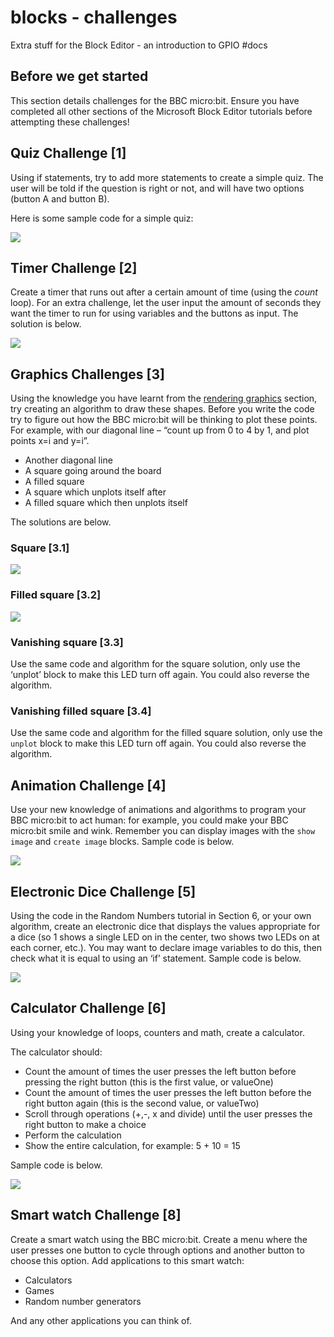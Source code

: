 # blocks - challenges

Extra stuff for the Block Editor - an introduction to GPIO #docs

## Before we get started

This section details challenges for the BBC micro:bit. Ensure you have completed all other sections of the Microsoft Block Editor tutorials before attempting these challenges!

## Quiz Challenge [1]

Using if statements, try to add more statements to create a simple quiz. The user will be told if the question is right or not, and will have two options (button A and button B).

Here is some sample code for a simple quiz:

![](/static/mb/blocks/lessons-0.png)

## Timer Challenge [2]

Create a timer that runs out after a certain amount of time (using the *count* loop). For an extra challenge, let the user input the amount of seconds they want the timer to run for using variables and the buttons as input. The solution is below.

![](/static/mb/blocks/lessons-1.png)

## Graphics Challenges [3]

Using the knowledge you have learnt from the [rendering graphics](/microbit/lessons/graphics) section, try creating an algorithm to draw these shapes. Before you write the code try to figure out how the BBC micro:bit will be thinking to plot these points. For example, with our diagonal line – “count up from 0 to 4 by 1, and plot points x=i and y=i”.

* Another diagonal line
* A square going around the board
* A filled square
* A square which unplots itself after
* A filled square which then unplots itself

The solutions are below.

### Square [3.1]

![](/static/mb/blocks/lessons-2.png)

### Filled square [3.2]

![](/static/mb/blocks/lessons-3.png)

### Vanishing square [3.3]

Use the same code and algorithm for the square solution, only use the ‘unplot’ block to make this LED turn off again. You could also reverse the algorithm.

### Vanishing filled square [3.4]

Use the same code and algorithm for the filled square solution, only use the `unplot` block to make this LED turn off again. You could also reverse the algorithm.

## Animation Challenge [4]

Use your new knowledge of animations and algorithms to program your BBC micro:bit to act human: for example, you could make your BBC micro:bit smile and wink. Remember you can display images with the `show image` and `create image` blocks. Sample code is below.

![](/static/mb/blocks/lessons-4.png)

## Electronic Dice Challenge [5]

Using the code in the Random Numbers tutorial in Section 6, or your own algorithm, create an electronic dice that displays the values appropriate for a dice (so 1 shows a single LED on in the center, two shows two LEDs on at each corner, etc.). You may want to declare image variables to do this, then check what it is equal to using an ‘if’ statement. Sample code is below.

![](/static/mb/blocks/lessons-4.png)

## Calculator Challenge [6]

Using your knowledge of loops, counters and math, create a calculator.

The calculator should:

* Count the amount of times the user presses the left button before pressing the right button (this is the first value, or valueOne)
* Count the amount of times the user presses the left button before the right button again (this is the second value, or valueTwo)
* Scroll through operations (+,-, x and divide) until the user presses the right button to make a choice
* Perform the calculation
* Show the entire calculation, for example: 5 + 10 = 15

Sample code is below.

![](/static/mb/blocks/lessons-5.png)

## Smart watch Challenge [8]

Create a smart watch using the BBC micro:bit. Create a menu where the user presses one button to cycle through options and another button to choose this option. Add applications to this smart watch:

* Calculators
* Games
* Random number generators

And any other applications you can think of.

